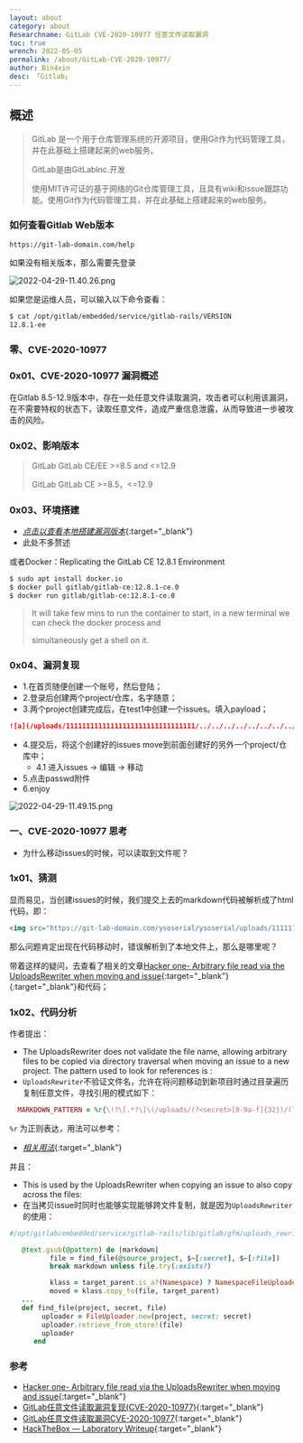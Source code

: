 ```yaml
---
layout: about
category: about
Researchname: GitLab CVE-2020-10977 任意文件读取漏洞
toc: true
wrench: 2022-05-05
permalink: /about/GitLab-CVE-2020-10977/
author: Bin4xin
desc: 「Gitlab」
---
```


## 概述

> GitLab 是一个用于仓库管理系统的开源项目，使用Git作为代码管理工具，并在此基础上搭建起来的web服务。
>
> GitLab是由GitLabInc.开发
> 
> 使用MIT许可证的基于网络的Git仓库管理工具，且具有wiki和issue跟踪功能。使用Git作为代码管理工具，并在此基础上搭建起来的web服务。

### 如何查看Gitlab Web版本

```
https://git-lab-domain.com/help
```

如果没有相关版本，那么需要先登录

![2022-04-29-11.40.26.png](https://image.yjs2635.xyz/images/2022/04/29/2022-04-29-11.40.26.png)

如果您是运维人员，可以输入以下命令查看：

```bash
$ cat /opt/gitlab/embedded/service/gitlab-rails/VERSION
12.8.1-ee
```

### 零、CVE-2020-10977

### 0x01、CVE-2020-10977 漏洞概述

在Gitlab 8.5-12.9版本中，存在一处任意文件读取漏洞，攻击者可以利用该漏洞，在不需要特权的状态下，读取任意文件，造成严重信息泄露，从而导致进一步被攻击的风险。

### 0x02、影响版本

> GitLab GitLab CE/EE >=8.5 and <=12.9
>
> GitLab GitLab CE >=8.5，<=12.9

### 0x03、环境搭建

- [*点击以查看本地搭建漏洞版本*](https://atsud0.me/2021/03/09/CVE-2020-10977%E6%BC%8F%E6%B4%9E%E5%A4%8D%E7%8E%B0/#0x01-%E7%8E%AF%E5%A2%83%E5%AE%89%E8%A3%85){:target="_blank"}
- 此处不多赘述

或者Docker：Replicating the GitLab CE 12.8.1 Environment

```bash
$ sudo apt install docker.io
$ docker pull gitlab/gitlab-ce:12.8.1-ce.0
$ docker run gitlab/gitlab-ce:12.8.1-ce.0
```

> It will take few mins to run the container to start, in a new terminal we can check the docker process and 
>
> simultaneously get a shell on it.

### 0x04、漏洞复现

- 1.在首页随便创建一个账号，然后登陆；
- 2.登录后创建两个project/仓库，名字随意；
- 3.两个project创建完成后，在test1中创建一个issues。填入payload；

```markdown
![a](/uploads/11111111111111111111111111111111/../../../../../../../../../../../../../../etc/passwd)
```

- 4.提交后，将这个创建好的issues move到前面创建好的另外一个project/仓库中；
  - 4.1 进入issues -> 编辑 -> 移动
- 5.点击passwd附件
- 6.enjoy

![2022-04-29-11.49.15.png](https://image.yjs2635.xyz/images/2022/04/29/2022-04-29-11.49.15.png)

### 一、CVE-2020-10977 思考

- 为什么移动issues的时候，可以读取到文件呢？

### 1x01、猜测

显而易见，当创建issues的时候，我们提交上去的markdown代码被解析成了html代码，即：

```html
<img src="https://git-lab-domain.com/ysoserial/ysoserial/uploads/11111111111111111111111111111111/../../../../../../../../../../../../../../etc/passwd" alt="a">
```

那么问题肯定出现在代码移动时，错误解析到了本地文件上，那么是哪里呢？

带着这样的疑问，去查看了相关的文章[Hacker one- Arbitrary file read via the UploadsRewriter when moving and issue](https://hackerone.com/reports/827052){:target="_blank"}
{:target="_blank"}和代码；

### 1x02、代码分析

作者提出：

- The UploadsRewriter does not validate the file name, allowing arbitrary files to be copied via directory traversal when moving an issue to a new project.
  The pattern used to look for references is :
- `UploadsRewriter`不验证文件名，允许在将问题移动到新项目时通过目录遍历复制任意文件，寻找引用的模式如下：

```ruby
  MARKDOWN_PATTERN = %r{\!?\[.*?\]\(/uploads/(?<secret>[0-9a-f]{32})/(?<file>.*?)\)}.freeze
```

`%r` 为正则表达，用法可以参考：
- [*相关用法*](https://blog.csdn.net/weixin_30907935/article/details/94885961){:target="_blank"}

并且：

- This is used by the UploadsRewriter when copying an issue to also copy across the files:
- 在当拷贝issue时同时也能够实现能够跨文件复制，就是因为`UploadsRewriter`的使用：

```ruby
#/opt/gitlab/embedded/service/gitlab-rails/lib/gitlab/gfm/uploads_rewriter.rb:

   @text.gsub(@pattern) do |markdown|
          file = find_file(@source_project, $~[:secret], $~[:file])
          break markdown unless file.try(:exists?)

          klass = target_parent.is_a?(Namespace) ? NamespaceFileUploader : FileUploader
          moved = klass.copy_to(file, target_parent)
   ...
   def find_file(project, secret, file)
        uploader = FileUploader.new(project, secret: secret)
        uploader.retrieve_from_store!(file)
        uploader
      end
```



### 参考

- [Hacker one- Arbitrary file read via the UploadsRewriter when moving and issue](https://hackerone.com/reports/827052){:target="_blank"}
- [GitLab任意文件读取漏洞复现(CVE-2020-10977)](https://zhuanlan.zhihu.com/p/340584527/){:target="_blank"}
- [GitLab任意文件读取漏洞CVE-2020-10977](https://www.freebuf.com/vuls/235982.html){:target="_blank"}
- [HackTheBox — Laboratory Writeup](https://coldfusionx.github.io/posts/LaboratoryHTB/){:target="_blank"}
